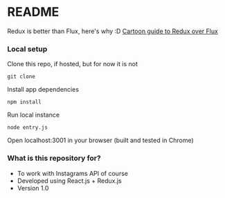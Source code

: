 # README #
Redux is better than Flux, here's why :D
[Cartoon guide to Redux over Flux](https://code-cartoons.com/a-cartoon-intro-to-redux-3afb775501a6#.mozntkjff)

### Local setup ###
Clone this repo, if hosted, but for now it is not
```
git clone
```
Install app dependencies
```
npm install
```
Run local instance
```
node entry.js
```
Open localhost:3001 in your browser (built and tested in Chrome)

### What is this repository for? ###

* To work with Instagrams API of course
* Developed using React.js + Redux.js
* Version 1.0
